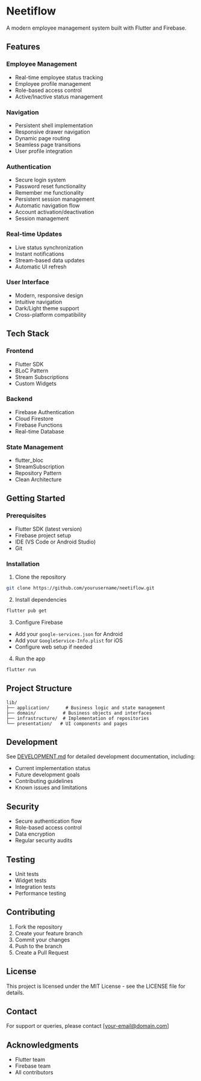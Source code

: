 # Neetiflow

A modern employee management system built with Flutter and Firebase.

## Features

### Employee Management
- Real-time employee status tracking
- Employee profile management
- Role-based access control
- Active/Inactive status management

### Navigation
- Persistent shell implementation
- Responsive drawer navigation
- Dynamic page routing
- Seamless page transitions
- User profile integration

### Authentication
- Secure login system
- Password reset functionality
- Remember me functionality
- Persistent session management
- Automatic navigation flow
- Account activation/deactivation
- Session management

### Real-time Updates
- Live status synchronization
- Instant notifications
- Stream-based data updates
- Automatic UI refresh

### User Interface
- Modern, responsive design
- Intuitive navigation
- Dark/Light theme support
- Cross-platform compatibility

## Tech Stack

### Frontend
- Flutter SDK
- BLoC Pattern
- Stream Subscriptions
- Custom Widgets

### Backend
- Firebase Authentication
- Cloud Firestore
- Firebase Functions
- Real-time Database

### State Management
- flutter_bloc
- StreamSubscription
- Repository Pattern
- Clean Architecture

## Getting Started

### Prerequisites
- Flutter SDK (latest version)
- Firebase project setup
- IDE (VS Code or Android Studio)
- Git

### Installation

1. Clone the repository
```bash
git clone https://github.com/yourusername/neetiflow.git
```

2. Install dependencies
```bash
flutter pub get
```

3. Configure Firebase
- Add your `google-services.json` for Android
- Add your `GoogleService-Info.plist` for iOS
- Configure web setup if needed

4. Run the app
```bash
flutter run
```

## Project Structure

```
lib/
├── application/      # Business logic and state management
├── domain/          # Business objects and interfaces
├── infrastructure/  # Implementation of repositories
└── presentation/   # UI components and pages
```

## Development

See [DEVELOPMENT.md](DEVELOPMENT.md) for detailed development documentation, including:
- Current implementation status
- Future development goals
- Contributing guidelines
- Known issues and limitations

## Security

- Secure authentication flow
- Role-based access control
- Data encryption
- Regular security audits

## Testing

- Unit tests
- Widget tests
- Integration tests
- Performance testing

## Contributing

1. Fork the repository
2. Create your feature branch
3. Commit your changes
4. Push to the branch
5. Create a Pull Request

## License

This project is licensed under the MIT License - see the LICENSE file for details.

## Contact

For support or queries, please contact [your-email@domain.com]

## Acknowledgments

- Flutter team
- Firebase team
- All contributors
